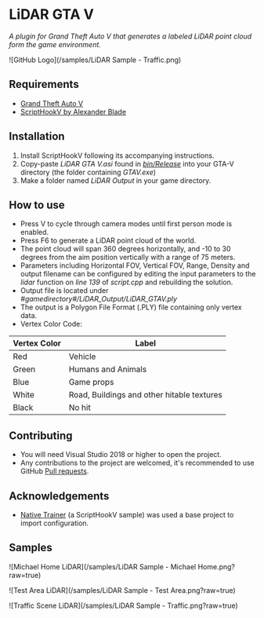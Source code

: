 LiDAR GTA V
============================
*A plugin for Grand Theft Auto V that generates a labeled LiDAR point cloud form the game environment.*

![GitHub Logo](/samples/LiDAR Sample - Traffic.png)

## Requirements

* [Grand Theft Auto V](https://store.steampowered.com/app/271590/Grand_Theft_Auto_V/)
* [ScriptHookV by Alexander Blade](http://www.dev-c.com/gtav/scripthookv/)

## Installation

1. Install ScriptHookV following its accompanying instructions.
2. Copy-paste *LiDAR GTA V.asi* found in [*bin/Release*](/LiDAR-GTA-V/bin/Release/) into your GTA-V directory (the folder containing *GTAV.exe*)
3. Make a folder named *LiDAR Output* in your game directory.

## How to use

* Press V to cycle through camera modes until first person mode is enabled.
* Press F6 to generate a LiDAR point cloud of the world.
* The point cloud will span 360 degrees horizontally, and -10 to 30 degrees from the aim position vertically with a range of 75 meters.
* Parameters including Horizontal FOV, Vertical FOV, Range, Density and output filename can be configured by editing the input parameters to the *lidar* function on *line 139* of *script.cpp* and rebuilding the solution.
* Output file is located under *#gamedirectory#/LiDAR_Output/LiDAR_GTAV.ply*
* The output is a Polygon File Format (.PLY) file containing only vertex data.
* Vertex Color Code:

| Vertex Color | Label |
|---|---|
| Red | Vehicle |
| Green | Humans and Animals |
| Blue | Game props |
| White | Road, Buildings and other hitable textures |
| Black | No hit |

## Contributing

* You will need Visual Studio 2018 or higher to open the project.
* Any contributions to the project are welcomed, it's recommended to use GitHub [Pull requests](https://help.github.com/articles/using-pull-requests/).

## Acknowledgements

* [Native Trainer](http://www.dev-c.com/gtav/scripthookv/) (a ScriptHookV sample) was used a base project to import configuration.

## Samples

![Michael Home LiDAR](/samples/LiDAR Sample - Michael Home.png?raw=true)

![Test Area LiDAR](/samples/LiDAR Sample - Test Area.png?raw=true)

![Traffic Scene LiDAR](/samples/LiDAR Sample - Traffic.png?raw=true)
